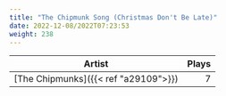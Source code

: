 ```yaml
---
title: "The Chipmunk Song (Christmas Don't Be Late)"
date: 2022-12-08/2022T07:23:53
weight: 238
---
```




 Artist | Plays 
----- | -----:
[The Chipmunks]({{< ref "a29109">}}) | 7
